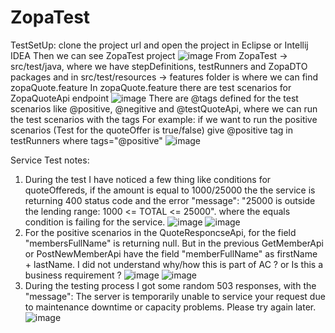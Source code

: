 # ZopaTest

TestSetUp: clone the project url and open the project in Eclipse or Intellij IDEA 
Then we can see ZopaTest project ![image](https://user-images.githubusercontent.com/57220137/136711785-01a8511d-f6e4-4511-b5be-2f56807765e3.png)
From ZopaTest -> src/test/java, where we have stepDefinitions, testRunners and ZopaDTO packages and in src/test/resources -> features folder is where we can find zopaQuote.feature
In zopaQuote.feature there are test scenarios for ZopaQuoteApi endpoint ![image](https://user-images.githubusercontent.com/57220137/136712115-a1d75b46-050c-4029-991e-e5d6f71f4715.png)
There are @tags defined for the test scenarios like @positive, @negitive and @testQuoteApi, where we can run the test scenarios with the tags 
For example: if we want to run the positive scenarios (Test for the quoteOffer is true/false) give @positive tag in testRunners where tags="@positive" ![image](https://user-images.githubusercontent.com/57220137/136712569-7953f7ee-ffed-4529-b1c4-964a6b9a0d0c.png)

Service Test notes:
1. During the test I have noticed a few thing like conditions for quoteOffereds, if the amount is equal to 1000/25000 the the service is returning 400 status code and the error "message": "25000 is outside the lending range: 1000 <= TOTAL <= 25000". where the equals condition is failing for the service.
![image](https://user-images.githubusercontent.com/57220137/136713138-eee7602e-3e23-4993-880d-bdb18ddbf975.png)
![image](https://user-images.githubusercontent.com/57220137/136713148-40075d2a-250b-4caf-9b64-c19628d42e5b.png)
2. For the positive scenarios in the QuoteResponcseApi, for the field "membersFullName" is returning null. But in the previous GetMemberApi or PostNewMemberApi have the field "memberFullName" as firstName + lastName. I did not understand why/how this is part of AC ? or Is this a business requirement ?
![image](https://user-images.githubusercontent.com/57220137/136713420-93f11782-810a-4d4b-82fe-58e952ae9e97.png)
![image](https://user-images.githubusercontent.com/57220137/136713431-a9748910-ca1d-44fc-b1e8-b6bb5333c819.png)
3. During the testing process I got some random 503 responses, with the "message": The server is temporarily unable to service your request due to maintenance downtime or capacity problems. Please try again later. 
![image](https://user-images.githubusercontent.com/57220137/136713662-5d652f2a-2b26-4194-adfa-0372303fab8a.png)
